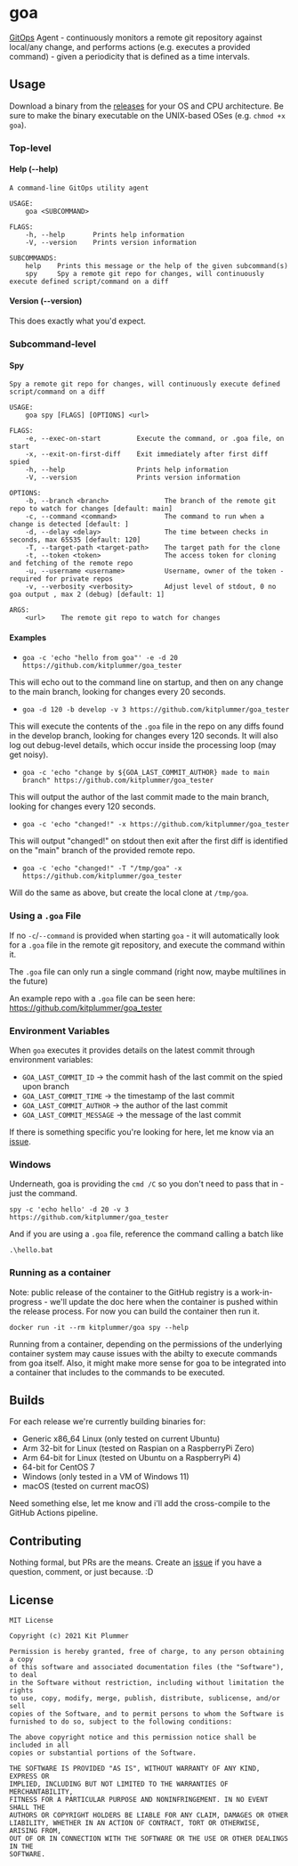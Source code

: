 # goa
[GitOps](https://www.redhat.com/en/topics/devops/what-is-gitops) Agent - continuously monitors a remote git repository against local/any change, and performs actions (e.g. executes a provided command) - given a periodicity that is defined as a time intervals.

## Usage

Download a binary from the [releases](https://github.com/kitplummer/goa/releases) for your OS and CPU architecture.  Be sure to make the binary executable on the UNIX-based OSes (e.g. `chmod +x goa`).
### Top-level

#### Help (--help)
```
A command-line GitOps utility agent

USAGE:
    goa <SUBCOMMAND>

FLAGS:
    -h, --help       Prints help information
    -V, --version    Prints version information

SUBCOMMANDS:
    help    Prints this message or the help of the given subcommand(s)
    spy     Spy a remote git repo for changes, will continuously execute defined script/command on a diff
```

#### Version (--version)
This does exactly what you'd expect.

### Subcommand-level 

#### Spy
```
Spy a remote git repo for changes, will continuously execute defined script/command on a diff

USAGE:
    goa spy [FLAGS] [OPTIONS] <url>

FLAGS:
    -e, --exec-on-start         Execute the command, or .goa file, on start
    -x, --exit-on-first-diff    Exit immediately after first diff spied
    -h, --help                  Prints help information
    -V, --version               Prints version information

OPTIONS:
    -b, --branch <branch>              The branch of the remote git repo to watch for changes [default: main]
    -c, --command <command>            The command to run when a change is detected [default: ]
    -d, --delay <delay>                The time between checks in seconds, max 65535 [default: 120]
    -T, --target-path <target-path>    The target path for the clone
    -t, --token <token>                The access token for cloning and fetching of the remote repo
    -u, --username <username>          Username, owner of the token - required for private repos
    -v, --verbosity <verbosity>        Adjust level of stdout, 0 no goa output , max 2 (debug) [default: 1]

ARGS:
    <url>    The remote git repo to watch for changes
```

#### Examples

* `goa -c 'echo "hello from goa"' -e -d 20 https://github.com/kitplummer/goa_tester`

This will echo out to the command line on startup, and then on any change to the main branch, looking for changes every 20 seconds.

* `goa -d 120 -b develop -v 3 https://github.com/kitplummer/goa_tester`

This will execute the contents of the `.goa` file in the repo on any diffs found in the develop branch, looking for changes every 120 seconds.  It will also log out debug-level details, which occur inside the processing loop (may get noisy).

* `goa -c 'echo "change by ${GOA_LAST_COMMIT_AUTHOR} made to main branch" https://github.com/kitplummer/goa_tester`

This will output the author of the last commit made to the main branch, looking for changes every 120 seconds.

* `goa -c 'echo "changed!" -x https://github.com/kitplummer/goa_tester`

This will output "changed!" on stdout then exit after the first diff is identified on the "main" branch of the provided remote repo.

* `goa -c 'echo "changed!" -T "/tmp/goa" -x https://github.com/kitplummer/goa_tester`

Will do the same as above, but create the local clone at `/tmp/goa`.
### Using a `.goa` File

If no `-c`/`--command` is provided when starting `goa` - it will automatically look for a `.goa` file in the remote git repository, and execute the command within it.

The `.goa` file can only run a single command (right now, maybe multilines in the future)

An example repo with a `.goa` file can be seen here: https://github.com/kitplummer/goa_tester

### Environment Variables

When `goa` executes it provides details on the latest commit through environment variables:

* `GOA_LAST_COMMIT_ID` -> the commit hash of the last commit on the spied upon branch
* `GOA_LAST_COMMIT_TIME` -> the timestamp of the last commit
* `GOA_LAST_COMMIT_AUTHOR` -> the author of the last commit
* `GOA_LAST_COMMIT_MESSAGE` -> the message of the last commit

If there is something specific you're looking for here, let me know via an [issue](https://github.com/kitplummer/goa/issues).

### Windows

Underneath, goa is providing the `cmd /C` so you don't need to pass that in - just the command.

`spy -c 'echo hello' -d 20 -v 3 https://github.com/kitplummer/goa_tester`

And if you are using a `.goa` file, reference the command calling a batch like

```
.\hello.bat
```

### Running as a container

Note: public release of the container to the GitHub registry is a work-in-progress - we'll update the doc here when the container is pushed within the release process.  For now you can build the container then run it.

```
docker run -it --rm kitplummer/goa spy --help
```

Running from a container, depending on the permissions of the underlying container system may cause issues with the abilty to execute commands from goa itself.  Also, it might make more sense for goa to be integrated into a container that includes to the commands to be executed.

## Builds
For each release we're currently building binaries for:
* Generic x86_64 Linux (only tested on current Ubuntu)
* Arm 32-bit for Linux (tested on Raspian on a RaspberryPi Zero)
* Arm 64-bit for Linux (tested on Ubuntu on a RaspberryPi 4)
* 64-bit for CentOS 7
* Windows (only tested in a VM of Windows 11)
* macOS (tested on current macOS)

Need something else, let me know and i'll add the cross-compile to the GitHub Actions pipeline.

## Contributing

Nothing formal, but PRs are the means. Create an [issue](https://github.com/kitplummer/goa/issues) if you have a question, comment, or just because. :D

## License

```
MIT License

Copyright (c) 2021 Kit Plummer

Permission is hereby granted, free of charge, to any person obtaining a copy
of this software and associated documentation files (the "Software"), to deal
in the Software without restriction, including without limitation the rights
to use, copy, modify, merge, publish, distribute, sublicense, and/or sell
copies of the Software, and to permit persons to whom the Software is
furnished to do so, subject to the following conditions:

The above copyright notice and this permission notice shall be included in all
copies or substantial portions of the Software.

THE SOFTWARE IS PROVIDED "AS IS", WITHOUT WARRANTY OF ANY KIND, EXPRESS OR
IMPLIED, INCLUDING BUT NOT LIMITED TO THE WARRANTIES OF MERCHANTABILITY,
FITNESS FOR A PARTICULAR PURPOSE AND NONINFRINGEMENT. IN NO EVENT SHALL THE
AUTHORS OR COPYRIGHT HOLDERS BE LIABLE FOR ANY CLAIM, DAMAGES OR OTHER
LIABILITY, WHETHER IN AN ACTION OF CONTRACT, TORT OR OTHERWISE, ARISING FROM,
OUT OF OR IN CONNECTION WITH THE SOFTWARE OR THE USE OR OTHER DEALINGS IN THE
SOFTWARE.
```
